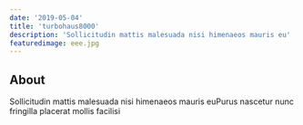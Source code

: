 ```yaml
---
date: '2019-05-04'
title: 'turbohaus8000'
description: 'Sollicitudin mattis malesuada nisi himenaeos mauris eu'
featuredimage: eee.jpg
---
```


## About

Sollicitudin mattis malesuada nisi himenaeos mauris euPurus nascetur nunc fringilla placerat mollis facilisi
